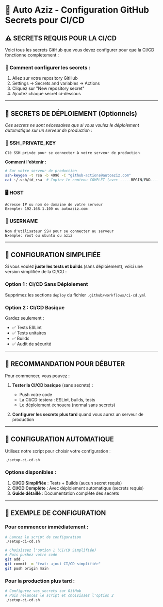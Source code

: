 # 🔐 Auto Aziz - Configuration GitHub Secrets pour CI/CD

## ⚠️ **SECRETS REQUIS POUR LA CI/CD**

Voici tous les secrets GitHub que vous devez configurer pour que la CI/CD fonctionne complètement :

### 📍 **Comment configurer les secrets :**
1. Allez sur votre repository GitHub
2. Settings → Secrets and variables → Actions
3. Cliquez sur "New repository secret"
4. Ajoutez chaque secret ci-dessous

---

## 🚀 **SECRETS DE DÉPLOIEMENT (Optionnels)**

*Ces secrets ne sont nécessaires que si vous voulez le déploiement automatique sur un serveur de production :*

### 🔑 **SSH_PRIVATE_KEY**
```
Clé SSH privée pour se connecter à votre serveur de production
```
**Comment l'obtenir :**
```bash
# Sur votre serveur de production
ssh-keygen -t rsa -b 4096 -C "github-actions@autoaziz.com"
cat ~/.ssh/id_rsa  # Copiez le contenu COMPLET (avec -----BEGIN/END-----)
```

### 🖥️ **HOST**
```
Adresse IP ou nom de domaine de votre serveur
Exemple: 192.168.1.100 ou autoaziz.com
```

### 👤 **USERNAME**
```
Nom d'utilisateur SSH pour se connecter au serveur
Exemple: root ou ubuntu ou aziz
```

---

## 🔧 **CONFIGURATION SIMPLIFIÉE**

Si vous voulez **juste les tests et builds** (sans déploiement), voici une version simplifiée de la CI/CD :

### Option 1 : CI/CD Sans Déploiement
Supprimez les sections `deploy` du fichier `.github/workflows/ci-cd.yml`

### Option 2 : CI/CD Basique
Gardez seulement :
- ✅ Tests ESLint
- ✅ Tests unitaires  
- ✅ Builds
- ✅ Audit de sécurité

---

## 🎯 **RECOMMANDATION POUR DÉBUTER**

Pour commencer, vous pouvez :

1. **Tester la CI/CD basique** (sans secrets) :
   - Push votre code
   - La CI/CD testera : ESLint, builds, tests
   - Le déploiement échouera (normal sans secrets)

2. **Configurer les secrets plus tard** quand vous aurez un serveur de production

---

## 🔄 **CONFIGURATION AUTOMATIQUE**

Utilisez notre script pour choisir votre configuration :

```bash
./setup-ci-cd.sh
```

### Options disponibles :
1. **CI/CD Simplifiée** : Tests + Builds (aucun secret requis)
2. **CI/CD Complète** : Avec déploiement automatique (secrets requis)
3. **Guide détaillé** : Documentation complète des secrets

---

## 📝 **EXEMPLE DE CONFIGURATION**

### Pour commencer immédiatement :
```bash
# Lancez le script de configuration
./setup-ci-cd.sh

# Choisissez l'option 1 (CI/CD Simplifiée)
# Puis pushez votre code
git add .
git commit -m "feat: ajout CI/CD simplifiée"
git push origin main
```

### Pour la production plus tard :
```bash
# Configurez vos secrets sur GitHub
# Puis relancez le script et choisissez l'option 2
./setup-ci-cd.sh
```